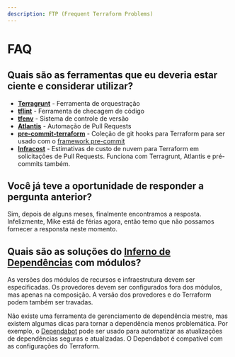 ```yaml
---
description: FTP (Frequent Terraform Problems)
---
```


# FAQ

## Quais são as ferramentas que eu deveria estar ciente e considerar utilizar?

* [**Terragrunt**](https://terragrunt.gruntwork.io) - Ferramenta de orquestração
* [**tflint**](https://github.com/terraform-linters/tflint) - Ferramenta de checagem de código
* [**tfenv**](https://github.com/tfutils/tfenv) - Sistema de controle de versão
* [**Atlantis**](https://www.runatlantis.io) - Automação de Pull Requests
* [**pre-commit-terraform**](https://github.com/antonbabenko/pre-commit-terraform) - Coleção de git hooks para Terraform para ser usado com o [framework pre-commit](https://pre-commit.com)
* [**Infracost**](https://infracost.io) - Estimativas de custo de nuvem para Terraform em solicitações de Pull Requests. Funciona com Terragrunt, Atlantis e pré-commits também.

## Você já teve a oportunidade de responder a pergunta anterior?

Sim, depois de alguns meses, finalmente encontramos a resposta. Infelizmente, Mike está de férias agora, então temo que não possamos fornecer a responsta neste momento.

## Quais são as soluções do [Inferno de Dependências](https://pt.wikipedia.org/wiki/Inferno\_de\_depend%C3%AAncias) com módulos?

As versões dos módulos de recursos e infraestrutura devem ser especificadas. Os provedores devem ser configurados fora dos módulos, mas apenas na composição. A versão dos provedores e do Terraform podem também ser travadas.

Não existe uma ferramenta de gerenciamento de dependência mestre, mas existem algumas dicas para tornar a dependência menos problemática. Por exemplo, o [Dependabot](https://dependabot.com) pode ser usado para automatizar as atualizações de dependências seguras e atualizadas. O Dependabot é compatível com as configurações do Terraform.
